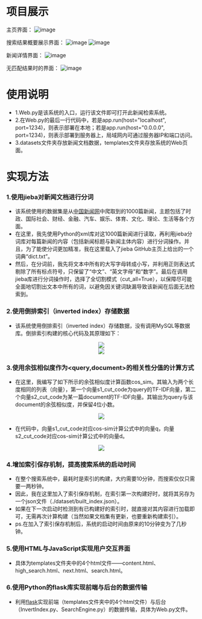 # 项目展示
主页界面：
![image](https://user-images.githubusercontent.com/57986069/155437644-be93de91-1f18-4b85-93c8-a289381df679.png)

搜索结果概要展示界面：
![image](https://user-images.githubusercontent.com/57986069/155437670-0117f4ab-723e-4be3-ac6e-584362dbf404.png)
![image](https://user-images.githubusercontent.com/57986069/155437680-aaa9632e-8ef3-4b85-b542-9a8aabb0e80f.png)

新闻详情界面：
![image](https://user-images.githubusercontent.com/57986069/155437700-c2ed96b9-b52c-4c96-bc63-20607e100334.png)

无匹配结果时的界面：
![image](https://user-images.githubusercontent.com/57986069/155437719-6a9cb947-c6dd-41cf-9a60-c5232787c03f.png)

# 使用说明
- 1.Web.py是该系统的入口，运行该文件即可打开此新闻检索系统。
- 2.在Web.py的最后一行代码中，若是app.run(host="localhost", port=1234)，则表示部署在本地；若是app.run(host="0.0.0.0", port=1234)，则表示部署到服务器上，局域网内可通过服务器IP和端口访问。
- 3.datasets文件夹存放新闻文档数据，templates文件夹存放系统的Web页面。

# 实现方法
### 1.使用jieba对新闻文档进行分词
- 该系统使用的数据集是从[中国新闻网](http://www.chinanews.com)中爬取到的1000篇新闻，主题包括了时政、国际社会、财经、金融、汽车、娱乐、体育、文化、理论、生活等各个方面。
- 在这里，我先使用Python的xml库对这1000篇新闻进行读取，再利用jieba分词库对每篇新闻的内容（包括新闻标题与新闻主体内容）进行分词操作。并且，为了能使分词更加精准，我在这里载入了jieba GitHub主页上给出的一个词典“dict.txt”。
- 然后，在分词前，我先将文本中所有的大写字母转成小写，并利用正则表达式剔除了所有标点符号，只保留了“中文”、“英文字母”和“数字”。最后在调用jieba库进行分词操作时，选择了全切割模式（cut_all=True），以保障尽可能全面地切割出文本中所有的词，以避免因关键词缺漏导致该新闻在后面无法检索到。

### 2.使用倒排索引（inverted index）存储数据
- 该系统使用倒排索引（inverted index）存储数据，没有调用MySQL等数据库。倒排索引构建的核心代码及其原理如下：
<div align=center>
<img src="https://user-images.githubusercontent.com/57986069/155446062-621748fd-1b7b-4191-8bcd-533e36427f0e.png"/>
</div>

<div align=center>
<img src="https://user-images.githubusercontent.com/57986069/155450308-4cdc5ea5-8ef2-4741-ac99-ca487d56c230.png"/>
</div>

### 3.使用余弦相似度作为<query,document>的相关性分值的计算方式
- 在这里，我编写了如下所示的余弦相似度计算函数cos_sim。其输入为两个长度相同的列表（向量），第一个向量s1_cut_code为query的TF-IDF向量，第二个向量s2_cut_code为某一篇document的TF-IDF向量。其输出为query与该document的余弦相似度，并保留4位小数。
<div align=center>
<img src="https://user-images.githubusercontent.com/57986069/155446199-c04d7fc7-9469-485a-b0de-cdf489f58923.png"/>
</div>

- 在代码中，向量s1_cut_code对应cos-sim计算公式中的向量q，向量s2_cut_code对应cos-sim计算公式中的向量d。
<div align=center>
<img src="https://user-images.githubusercontent.com/57986069/155446991-bfd44ed9-1f48-4a8b-a22c-4bb99c299980.png"/>
</div>

### 4.增加索引保存机制，提高搜索系统的启动时间
- 在整个搜索系统中，最耗时是索引的构建，大约需要10分钟，而搜索仅仅只需要一两秒钟。
- 因此，我在这里加入了索引保存机制，在索引第一次构建好时，就将其另存为一个json文件（./dataset/built_index.json）。
- 如果在下一次启动时检测到有已构建好的索引时，就直接对其内容进行加载即可，无需再次计算构建（当然如果文档集有更新，也要重新构建索引）。
- ps.在加入了索引保存机制后，系统的启动时间由原来的10分钟变为了几秒钟。

### 5.使用HTML与JavaScript实现用户交互界面
- 具体为templates文件夹中的4个html文件——content.html、high_search.html、next.html、search.html。

### 6.使用Python的flask库实现前端与后台的数据传输
- 利用[flask](https://github.com/pallets/flask)实现前端（templates文件夹中的4个html文件）与后台（InvertIndex.py、SearchEngine.py）的数据传输，具体为Web.py文件。
